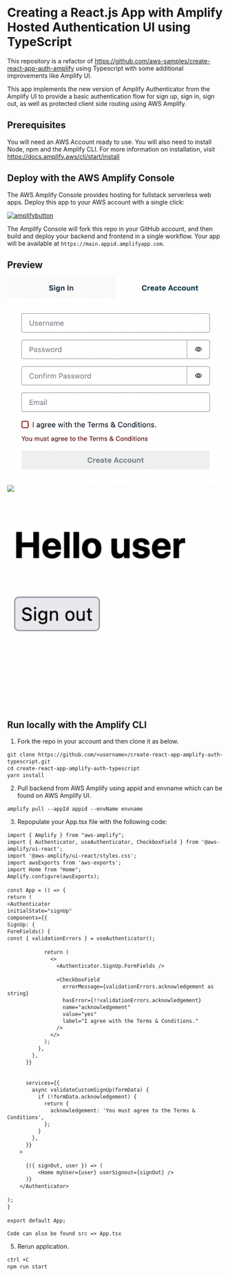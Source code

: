 # Creating a React.js App with Amplify Hosted Authentication UI using TypeScript

This repository is a refactor of https://github.com/aws-samples/create-react-app-auth-amplify using Typescript with some additional improvements like Amplify UI.

This app implements the new version of Amplify Authenticator from the Amplify UI to provide a basic authentication flow for sign up, sign in, sign out, as well as protected client side routing using AWS Amplify.

## Prerequisites

You will need an AWS Account ready to use. You will also need to install Node, npm and the Amplify CLI. For more information on installation, visit https://docs.amplify.aws/cli/start/install

## Deploy with the AWS Amplify Console

The AWS Amplify Console provides hosting for fullstack serverless web apps. Deploy this app to your AWS account with a single click:

[![amplifybutton](https://oneclick.amplifyapp.com/button.svg)](https://console.aws.amazon.com/amplify/home#/deploy?repo=https://github.com/aws-samples/create-react-app-amplify-auth-typescript)

The Amplify Console will fork this repo in your GitHub account, and then build and deploy your backend and frontend in a single workflow. Your app will be available at `https://main.appid.amplifyapp.com`.

## Preview

<img src="assets/create-account.png" width="600"/>
<img src="assets/signin.png" width="600"/>
<img src="assets/home.png" width="600"/>

## Run locally with the Amplify CLI

1. Fork the repo in your account and then clone it as below.

```
git clone https://github.com/<username>/create-react-app-amplify-auth-typescript.git
cd create-react-app-amplify-auth-typescript
yarn install
```

2. Pull backend from AWS Amplify using appid and envname which can be found on AWS Amplify UI.

```
amplify pull --appId appid --envName envname
```

3. Repopulate your App.tsx file with the following code:

```
import { Amplify } from "aws-amplify";
import { Authenticator, useAuthenticator, CheckboxField } from '@aws-amplify/ui-react';
import '@aws-amplify/ui-react/styles.css';
import awsExports from 'aws-exports';
import Home from "Home";
Amplify.configure(awsExports);

const App = () => {
return (
<Authenticator
initialState="signUp"
components={{
SignUp: {
FormFields() {
const { validationErrors } = useAuthenticator();

            return (
              <>
                <Authenticator.SignUp.FormFields />

                <CheckboxField
                  errorMessage={validationErrors.acknowledgement as string}
                  hasError={!!validationErrors.acknowledgement}
                  name="acknowledgement"
                  value="yes"
                  label="I agree with the Terms & Conditions."
                />
              </>
            );
          },
        },
      }}


      services={{
        async validateCustomSignUp(formData) {
          if (!formData.acknowledgement) {
            return {
              acknowledgement: 'You must agree to the Terms & Conditions',
            };
          }
        },
      }}
    >

      {({ signOut, user }) => (
          <Home myUser={user} userSignout={signOut} />
      )}
    </Authenticator>

);
}

export default App;
```

    Code can also be found src => App.tsx

5. Rerun application.

```
ctrl +C
npm run start
```
